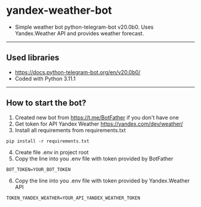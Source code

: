 # yandex-weather-bot

* Simple weather bot python-telegram-bot v20.0b0.
Uses Yandex.Weather API and provides weather forecast.
---

## Used libraries

* https://docs.python-telegram-bot.org/en/v20.0b0/
* Coded with Python 3.11.1

---

## How to start the bot?

1. Created new bot from https://t.me/BotFather if you don't have one
2. Get token for API Yandex Weather https://yandex.com/dev/weather/
3. Install all requirements from requirements.txt

``` shell
pip install -r requirements.txt  
```

4. Create file .env in project root
5. Copy the line into you .env file with token provided by BotFather
``` shell
BOT_TOKEN=YOUR_BOT_TOKEN  
```
6. Copy the line into you .env file with token provided by Yandex.Weather API
``` shell
TOKEN_YANDEX_WEATHER=YOUR_API_YANDEX_WEATHER_TOKEN  
```
